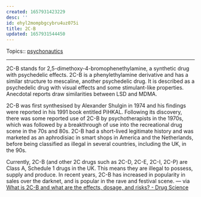 ```yaml
---
created: 1657931423229
desc: ''
id: ehyl2mompbgcybru4uz075i
title: 2C-B
updated: 1657931544450
---
```

   
Topics::  [psychonautics](../topics/psychonautics.md)   
   
   
---   
   
2C-B stands for 2,5-dimethoxy-4-bromophenethylamine, a synthetic drug with psychedelic effects. 2C-B is a phenylethylamine derivative and has a similar structure to mescaline, another psychedelic drug. It is described as a psychedelic drug with visual effects and some stimulant-like properties. Anecdotal reports draw similarities between LSD and MDMA.   
   
2C-B was first synthesised by Alexander Shulgin in 1974 and his findings were reported in his 1991 book entitled PiHKAL. Following its discovery, there was some reported use of 2C-B by psychotherapists in the 1970s, which was followed by a breakthrough of use into the recreational drug scene in the 70s and 80s. 2C-B had a short-lived legitimate history and was marketed as an aphrodisiac in smart shops in America and the Netherlands, before being classified as illegal in several countries, including the UK, in the 90s.   
   
Currently, 2C-B (and other 2C drugs such as 2C-D, 2C-E, 2C-I, 2C-P) are Class A, Schedule 1 drugs in the UK. This means they are illegal to possess, supply and produce. In recent years, 2C-B has increased in popularity in sales over the darknet, and is popular in the rave and festival scene. — via [What is 2C-B and what are the effects, dosage, and risks? - Drug Science](https://www.drugscience.org.uk/drug-information/2cb/)